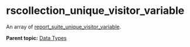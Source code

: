 # rscollection\_unique\_visitor\_variable

An array of [report\_suite\_unique\_visitor\_variable](r_report_suite_unique_visitor_variable.md#).

**Parent topic:** [Data Types](../data_types/c_datatypes.md)

